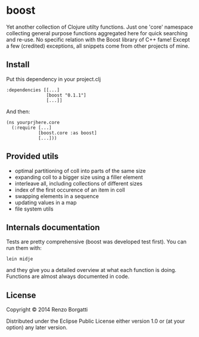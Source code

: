 # boost

Yet another collection of Clojure utilty functions. Just one 'core' namespace collecting general purpose functions aggregated here for quick searching and re-use. No specific relation with the Boost library of C++ fame! Except a few (credited) exceptions, all snippets come from other projects of mine.

## Install

Put this dependency in your project.clj

    :dependencies [[...]
                   [boost "0.1.1"]
                   [...]]

And then:

    (ns yourprjhere.core
      (:require [...]
                [boost.core :as boost]
                [...]))

## Provided utils

* optimal partitioning of coll into parts of the same size
* expanding coll to a bigger size using a filler element
* interleave all, including collections of different sizes
* index of the first occurence of an item in coll
* swapping elements in a sequence
* updating values in a map
* file system utils

## Internals documentation

Tests are pretty comprehensive (boost was developed test first). You can run them with:

    lein midje

and they give you a detailed overview at what each function is doing. Functions are almost always documented in code.

## License

Copyright © 2014 Renzo Borgatti

Distributed under the Eclipse Public License either version 1.0 or (at your option) any later version.
